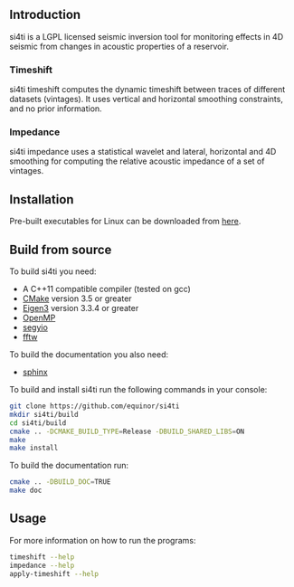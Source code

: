 ## Introduction ##
si4ti is a LGPL licensed seismic inversion tool for monitoring effects in 4D 
seismic from changes in acoustic properties of a reservoir.

### Timeshift ###
si4ti timeshift computes the dynamic timeshift between traces of different 
datasets (vintages). It uses vertical and horizontal smoothing constraints, and 
no prior information.

### Impedance ###
si4ti impedance uses a statistical wavelet and lateral, horizontal and 4D 
smoothing for computing the relative acoustic impedance of a set of vintages.

## Installation ##
Pre-built executables for Linux can be downloaded from 
[here](https://github.com/equinor/si4ti/releases). 

## Build from source ##
To build si4ti you need:
 * A C++11 compatible compiler (tested on gcc)
 * [CMake](https://cmake.org) version 3.5 or greater
 * [Eigen3](https://eigen.tuxfamily.org) version 3.3.4 or greater
 * [OpenMP](https://www.openmp.org)
 * [segyio](https://github.com/equinor/segyio)
 * [fftw](https://www.fftw.org)

To build the documentation you also need:
 * [sphinx](https://pypi.org/project/Sphinx)

To build and install si4ti run the following commands in your console:

```bash
git clone https://github.com/equinor/si4ti
mkdir si4ti/build
cd si4ti/build
cmake .. -DCMAKE_BUILD_TYPE=Release -DBUILD_SHARED_LIBS=ON
make
make install
```

To build the documentation run:
```bash
cmake .. -DBUILD_DOC=TRUE
make doc
```

## Usage ##
For more information on how to run the programs:
```bash
timeshift --help
impedance --help
apply-timeshift --help
```
